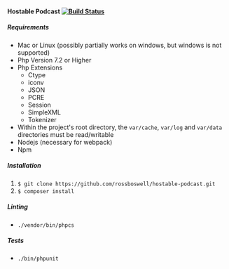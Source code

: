 #### Hostable Podcast [![Build Status](https://travis-ci.org/rossboswell/hostable-podcast.svg?branch=master)](https://travis-ci.org/rossboswell/hostable-podcast)

##### Requirements 
* Mac or Linux (possibly partially works on windows, but windows is not supported)
* Php Version 7.2 or Higher 
* Php Extensions 
    *  Ctype
    *  iconv
    *  JSON
    *  PCRE
    *  Session
    *  SimpleXML
    *  Tokenizer
* Within the project's root directory, the `var/cache`, `var/log` and `var/data` directories must be read/writable
* Nodejs (necessary for webpack)
* Npm

##### Installation

1. ```$ git clone https://github.com/rossboswell/hostable-podcast.git```
2. ```$ composer install```


##### Linting 
* ```./vendor/bin/phpcs```

##### Tests 
* ```./bin/phpunit```

